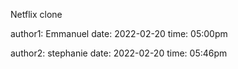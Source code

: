 Netflix clone

author1: Emmanuel
date: 2022-02-20
time: 05:00pm

author2: stephanie
date: 2022-02-20
time: 05:46pm